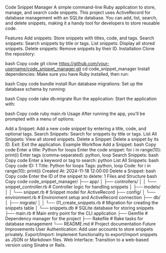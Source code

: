 Code Snippet Manager
A simple command-line Ruby application to store, manage, and search code snippets. This project uses ActiveRecord for database management with an SQLite database. You can add, list, search, and delete snippets, making it a handy tool for developers to store reusable code.

Features
Add snippets: Store snippets with titles, code, and tags.
Search snippets: Search snippets by title or tags.
List snippets: Display all stored snippets.
Delete snippets: Remove snippets by their ID.
Installation
Clone the repository:

bash
Copy code
git clone https://github.com/your-username/code_snippet_manager.git
cd code_snippet_manager
Install dependencies: Make sure you have Ruby installed, then run:

bash
Copy code
bundle install
Run database migrations: Set up the database schema by running:

bash
Copy code
rake db:migrate
Run the application: Start the application with:

bash
Copy code
ruby main.rb
Usage
After running the app, you'll be prompted with a menu of options:

Add a Snippet: Add a new code snippet by entering a title, code, and optional tags.
Search Snippets: Search for snippets by title or tags.
List All Snippets: View all stored snippets.
Delete a Snippet: Delete a snippet by its ID.
Exit: Exit the application.
Example Workflow
Add a Snippet:
bash
Copy code
Enter a title: Python for loops
Enter the code snippet: 
for i in range(10):
    print(i)
Enter tags (comma-separated): python, loop
Search Snippets:
bash
Copy code
Enter a keyword or tag to search: python
List All Snippets:
bash
Copy code
ID: 1
Title: Python for loops
Tags: python, loop
Code:
for i in range(10):
    print(i)
Created At: 2024-11-18 12:00:00
Delete a Snippet:
bash
Copy code
Enter the ID of the snippet to delete: 1
Files and Structure
bash
Copy code
code_snippet_manager/
├── app/
│   ├── controllers/
│   │   └── snippet_controller.rb   # Controller logic for handling snippets
│   ├── models/
│   │   └── snippet.rb              # Snippet model for ActiveRecord
├── config/
│   └── environment.rb              # Environment setup and ActiveRecord connection
├── db/
│   ├── migrate/
│   │   └── 01_create_snippets.rb  # Migration for creating the snippets table
│   └── snippets.db                # SQLite database for storing snippets
├── main.rb                         # Main entry point for the CLI application
├── Gemfile                         # Dependency manager for the project
├── Rakefile                        # Rake tasks for database management
└── README.md                       # Project documentation
Future Improvements
User Authentication: Add user accounts to store snippets privately.
Export/Import: Implement functionality to export/import snippets as JSON or Markdown files.
Web Interface: Transition to a web-based version using Sinatra or Rails.
